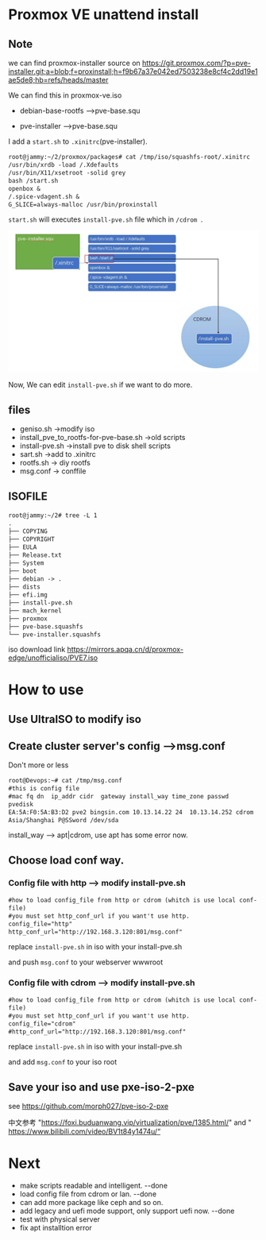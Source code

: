 #  Proxmox VE  unattend install 
## Note

we can find proxmox-installer source on https://git.proxmox.com/?p=pve-installer.git;a=blob;f=proxinstall;h=f9b67a37e042ed7503238e8cf4c2dd19e1ae5de8;hb=refs/heads/master

We can find this in proxmox-ve.iso

- debian-base-rootfs -->pve-base.squ

- pve-installer -->pve-base.squ


I add a `start.sh` to `.xinitrc`(pve-installer). 

```
root@jammy:~/2/proxmox/packages# cat /tmp/iso/squashfs-root/.xinitrc 
/usr/bin/xrdb -load /.Xdefaults
/usr/bin/X11/xsetroot -solid grey
bash /start.sh
openbox &
/.spice-vdagent.sh &
G_SLICE=always-malloc /usr/bin/proxinstall
```

`start.sh` will executes `install-pve.sh` file which in  `/cdrom `.

![](./arch.jpg)

Now, We can edit `install-pve.sh` if we want to do more.

## files

- geniso.sh    ->modify iso
- install_pve_to_rootfs-for-pve-base.sh    ->old scripts
- install-pve.sh ->install pve to disk shell scripts
- sart.sh ->add to .xinitrc
- rootfs.sh -> diy rootfs
- msg.conf -> conffile

## ISOFILE
```
root@jammy:~/2# tree -L 1
.
├── COPYING
├── COPYRIGHT
├── EULA
├── Release.txt
├── System
├── boot
├── debian -> .
├── dists
├── efi.img
├── install-pve.sh
├── mach_kernel
├── proxmox
├── pve-base.squashfs
└── pve-installer.squashfs
```

iso download link
https://mirrors.apqa.cn/d/proxmox-edge/unofficialiso/PVE7.iso


# How to use

## Use UltraISO to modify iso

## Create cluster server's config  -->msg.conf

Don't more or less

```
root@Devops:~# cat /tmp/msg.conf
#this is config file
#mac fq dn  ip_addr cidr  gateway install_way time_zone passwd  pvedisk
EA:5A:F0:5A:B3:D2 pve2 bingsin.com 10.13.14.22 24  10.13.14.252 cdrom Asia/Shanghai P@SSword /dev/sda
```
install_way --> apt|cdrom, use apt has some error now.

## Choose load conf way. 

### Config file with http   --> modify install-pve.sh

```
#how to load config_file from http or cdrom (whitch is use local conf-file)
#you must set http_conf_url if you want't use http.
config_file="http"
http_conf_url="http://192.168.3.120:801/msg.conf"
```

replace `install-pve.sh` in iso with your install-pve.sh

and push `msg.conf` to your webserver wwwroot
 
### Config file with cdrom  --> modify install-pve.sh

```
#how to load config_file from http or cdrom (whitch is use local conf-file)
#you must set http_conf_url if you want't use http.
config_file="cdrom"
#http_conf_url="http://192.168.3.120:801/msg.conf"
```

replace `install-pve.sh` in iso with your install-pve.sh

and add `msg.conf` to your iso root

## Save your iso and use pxe-iso-2-pxe 

see https://github.com/morph027/pve-iso-2-pxe

中文参考 "https://foxi.buduanwang.vip/virtualization/pve/1385.html/" and "
https://www.bilibili.com/video/BV1t84y1474u/“


# Next

- make scripts readable and intelligent.         --done
- load config file from cdrom or lan.            --done
- can add more package like ceph and so on.
- add legacy and uefi mode support, only support uefi now. --done
- test with physical server 
- fix apt installtion error